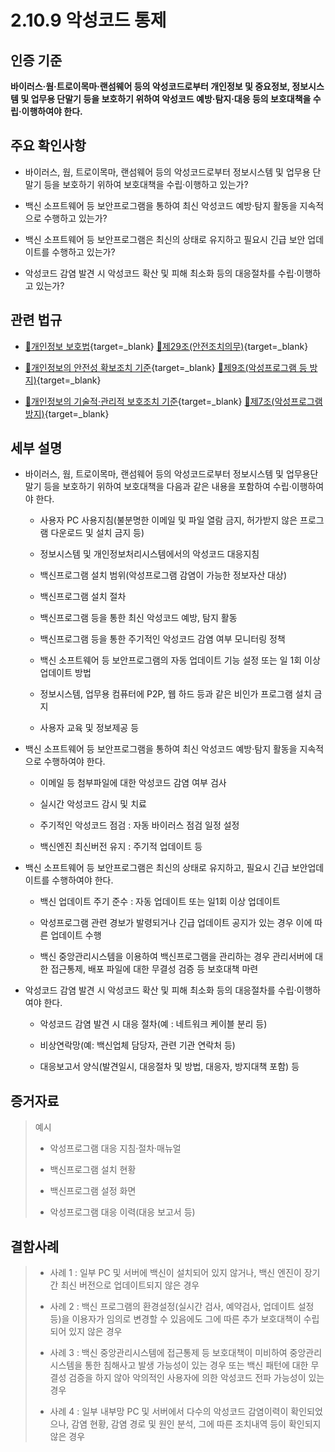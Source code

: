 # 2.10.9 악성코드 통제

## 인증 기준

**바이러스·웜·트로이목마·랜섬웨어 등의 악성코드로부터 개인정보 및 중요정보, 정보시스템 및 업무용 단말기 등을 보호하기 위하여 악성코드 예방·탐지·대응 등의 보호대책을 수립·이행하여야 한다.**

## 주요 확인사항

- 바이러스, 웜, 트로이목마, 랜섬웨어 등의 악성코드로부터 정보시스템 및 업무용 단말기 등을 보호하기 위하여 보호대책을 수립·이행하고 있는가?

- 백신 소프트웨어 등 보안프로그램을 통하여 최신 악성코드 예방·탐지 활동을 지속적으로 수행하고 있는가?

- 백신 소프트웨어 등 보안프로그램은 최신의 상태로 유지하고 필요시 긴급 보안 업데이트를 수행하고 있는가?

- 악성코드 감염 발견 시 악성코드 확산 및 피해 최소화 등의 대응절차를 수립·이행하고 있는가?

## 관련 법규

- [🔗개인정보 보호법][개인정보 보호법 제29조]{target=_blank} [🔗제29조(안전조치의무)][개인정보 보호법 제29조 부분]{target=_blank}

- [🔗개인정보의 안전성 확보조치 기준][개인정보의 안전성 확보조치 기준 제9조]{target=_blank} [🔗제9조(악성프로그램 등 방지)][개인정보의 안전성 확보조치 기준 제9조]{target=_blank}

- [🔗개인정보의 기술적·관리적 보호조치 기준][개인정보의 기술적·관리적 보호조치 기준 제7조]{target=_blank} [🔗제7조(악성프로그램 방지)][개인정보의 기술적·관리적 보호조치 기준 제7조]{target=_blank}

## 세부 설명

- 바이러스, 웜, 트로이목마, 랜섬웨어 등의 악성코드로부터 정보시스템 및 업무용단말기 등을 보호하기 위하여 보호대책을 다음과 같은 내용을 포함하여 수립·이행하여야 한다.

    - 사용자 PC 사용지침(불분명한 이메일 및 파일 열람 금지, 허가받지 않은 프로그램 다운로드 및 설치 금지 등)

    - 정보시스템 및 개인정보처리시스템에서의 악성코드 대응지침

    - 백신프로그램 설치 범위(악성프로그램 감염이 가능한 정보자산 대상)

    - 백신프로그램 설치 절차

    - 백신프로그램 등을 통한 최신 악성코드 예방, 탐지 활동

    - 백신프로그램 등을 통한 주기적인 악성코드 감염 여부 모니터링 정책

    - 백신 소프트웨어 등 보안프로그램의 자동 업데이트 기능 설정 또는 일 1회 이상 업데이트 방법

    - 정보시스템, 업무용 컴퓨터에 P2P, 웹 하드 등과 같은 비인가 프로그램 설치 금지

    - 사용자 교육 및 정보제공 등

- 백신 소프트웨어 등 보안프로그램을 통하여 최신 악성코드 예방·탐지 활동을 지속적으로 수행하여야 한다.

    - 이메일 등 첨부파일에 대한 악성코드 감염 여부 검사

    - 실시간 악성코드 감시 및 치료

    - 주기적인 악성코드 점검 : 자동 바이러스 점검 일정 설정

    - 백신엔진 최신버전 유지 : 주기적 업데이트 등

- 백신 소프트웨어 등 보안프로그램은 최신의 상태로 유지하고, 필요시 긴급 보안업데이트를 수행하여야 한다.

    - 백신 업데이트 주기 준수 : 자동 업데이트 또는 일1회 이상 업데이트

    - 악성프로그램 관련 경보가 발령되거나 긴급 업데이트 공지가 있는 경우 이에 따른 업데이트 수행

    - 백신 중앙관리시스템을 이용하여 백신프로그램을 관리하는 경우 관리서버에 대한 접근통제, 배포 파일에 대한 무결성 검증 등 보호대책 마련

- 악성코드 감염 발견 시 악성코드 확산 및 피해 최소화 등의 대응절차를 수립·이행하여야 한다.

    - 악성코드 감염 발견 시 대응 절차(예 : 네트워크 케이블 분리 등)

    - 비상연락망(예: 백신업체 담당자, 관련 기관 연락처 등)

    - 대응보고서 양식(발견일시, 대응절차 및 방법, 대응자, 방지대책 포함) 등

## 증거자료

> 예시
>
> - 악성프로그램 대응 지침·절차·매뉴얼
>
> - 백신프로그램 설치 현황
>
> - 백신프로그램 설정 화면
>
> - 악성프로그램 대응 이력(대응 보고서 등)

## 결함사례

> - 사례 1 : 일부 PC 및 서버에 백신이 설치되어 있지 않거나, 백신 엔진이 장기간 최신 버전으로 업데이트되지 않은 경우
>
> - 사례 2 : 백신 프로그램의 환경설정(실시간 검사, 예약검사, 업데이트 설정 등)을 이용자가 임의로 변경할 수 있음에도 그에 따른 추가 보호대책이 수립되어 있지 않은 경우
>
> - 사례 3 : 백신 중앙관리시스템에 접근통제 등 보호대책이 미비하여 중앙관리시스템을 통한 침해사고 발생 가능성이 있는 경우 또는 백신 패턴에 대한 무결성 검증을 하지 않아 악의적인 사용자에 의한 악성코드 전파 가능성이 있는 경우
>
> - 사례 4 : 일부 내부망 PC 및 서버에서 다수의 악성코드 감염이력이 확인되었으나, 감염 현황, 감염 경로 및 원인 분석, 그에 따른 조치내역 등이 확인되지 않은 경우

[개인정보 보호법 제29조]: https://www.law.go.kr/법령/개인정보보호법/(20200805,16930,20200204)/제29조 "개인정보 보호법 제29조"
[개인정보 보호법 제29조 부분]: https://www.law.go.kr/법령/개인정보보호법/제29조 "개인정보 보호법 제29조 부분"

[개인정보의 안전성 확보조치 기준 제9조]: https://www.law.go.kr/행정규칙/(개인정보보호위원회)개인정보의안전성확보조치기준/(2021-2,20210915)/제9조 "개인정보의 안전성 확보조치 기준 제9조"

[개인정보의 기술적·관리적 보호조치 기준 제7조]: https://www.law.go.kr/행정규칙/(개인정보보호위원회)개인정보의기술적·관리적보호조치기준/(2021-3,20210915)/제7조 "개인정보의 기술적·관리적 보호조치 기준 제7조"

